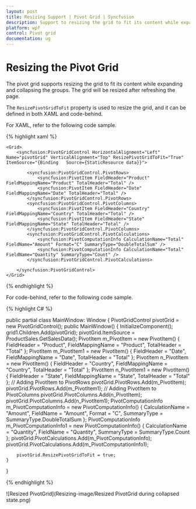 ```yaml
---
layout: post
title: Resizing Support | Pivot Grid | Syncfusion
description: Support to resizing the grid to fit its content while expanding and collapsing the groups  | Syncfusion
platform: wpf
control: Pivot grid
documentation: ug
---
```


# Resizing the Pivot Grid

The pivot grid supports resizing the grid to fit its content while expanding and collapsing the groups. The grid will be resized after refreshing the page.

The `ResizePivotGridToFit` property is used to resize the grid, and it can be defined in both XAML and code-behind.

For XAML, refer to the following code sample.

{% highlight xaml %}

    <Grid>
        <syncfusion:PivotGridControl HorizontalAlignment="Left" Name="pivotGrid" VerticalAlignment="Top" ResizePivotGridToFit="True" ItemSource="{Binding   Source={StaticResource data}}">

            <syncfusion:PivotGridControl.PivotRows>
                <syncfusion:PivotItem FieldHeader="Product" FieldMappingName="Product" TotalHeader="Total" />
                <syncfusion:PivotItem FieldHeader="Date" FieldMappingName="Date" TotalHeader="Total" />
            </syncfusion:PivotGridControl.PivotRows>
            <syncfusion:PivotGridControl.PivotColumns>
                <syncfusion:PivotItem FieldHeader="Country" FieldMappingName="Country" TotalHeader="Total" />
                <syncfusion:PivotItem FieldHeader="State" FieldMappingName="State" TotalHeader="Total" />
            </syncfusion:PivotGridControl.PivotColumns>
            <syncfusion:PivotGridControl.PivotCalculations>
                <syncfusion:PivotComputationInfo CalculationName="Total" FieldName="Amount" Format="C" SummaryType="DoubleTotalSum" />
                <syncfusion:PivotComputationInfo CalculationName="Total" FieldName="Quantity" SummaryType="Count" />
            </syncfusion:PivotGridControl.PivotCalculations>

        </syncfusion:PivotGridControl>
    </Grid>

{% endhighlight %}

For code-behind, refer to the following code sample.

{% highlight C# %}

public partial class MainWindow: Window {
    PivotGridControl pivotGrid = new PivotGridControl();
    public MainWindow() {
        InitializeComponent();
        grid1.Children.Add(pivotGrid);
        pivotGrid.ItemSource = ProductSales.GetSalesData();
        PivotItem m_PivotItem = new PivotItem() {
            FieldHeader = "Product", FieldMappingName = "Product", TotalHeader = "Total"
        };
        PivotItem m_PivotItem1 = new PivotItem() {
            FieldHeader = "Date", FieldMappingName = "Date", TotalHeader = "Total"
        };
        PivotItem n_PivotItem = new PivotItem() {
            FieldHeader = "Country", FieldMappingName = "Country", TotalHeader = "Total"
        };
        PivotItem n_PivotItem1 = new PivotItem() {
            FieldHeader = "State", FieldMappingName = "State", TotalHeader = "Total"
        };
        // Adding PivotItem to PivotRows
        pivotGrid.PivotRows.Add(m_PivotItem);
        pivotGrid.PivotRows.Add(m_PivotItem1);
        // Adding PivotItem to PivotColumns
        pivotGrid.PivotColumns.Add(n_PivotItem);
        pivotGrid.PivotColumns.Add(n_PivotItem1);
        PivotComputationInfo m_PivotComputationInfo = new PivotComputationInfo() {
            CalculationName = "Amount", FieldName = "Amount", Format = "C", SummaryType = SummaryType.DoubleTotalSum
        };
        PivotComputationInfo m_PivotComputationInfo1 = new PivotComputationInfo() {
            CalculationName = "Quantity", FieldName = "Quantity", SummaryType = SummaryType.Count
        };
        pivotGrid.PivotCalculations.Add(m_PivotComputationInfo);
        pivotGrid.PivotCalculations.Add(m_PivotComputationInfo1);

        pivotGrid.ResizePivotGridToFit = true;
    }
}

{% endhighlight %}

![Resized PivotGrid](Resizing-image/Resized PivotGrid during collapsed state.png)